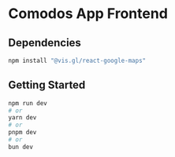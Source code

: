 # Comodos App Frontend




## Dependencies
```bash
npm install "@vis.gl/react-google-maps"

```


## Getting Started



```bash
npm run dev
# or
yarn dev
# or
pnpm dev
# or
bun dev
```

